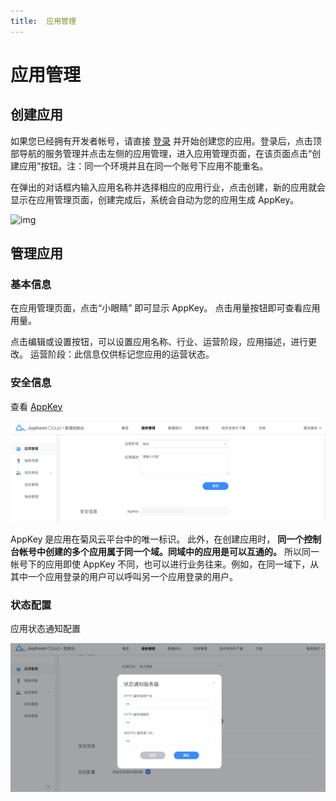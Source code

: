 ```yaml
---
title:  应用管理
---
```

# 应用管理

## 创建应用

如果您已经拥有开发者帐号，请直接 [登录](https://developer.juphoon.com/signin) 并开始创建您的应用。登录后，点击顶部导航的服务管理并点击左侧的应用管理，进入应用管理页面，在该页面点击“创建应用”按钮。注：同一个环境并且在同一个账号下应用不能重名。

在弹出的对话框内输入应用名称并选择相应的应用行业，点击创建，新的应用就会显示在应用管理页面，创建完成后，系统会自动为您的应用生成 AppKey。

![img](https://developer.juphoon.com/style/images/document/index/appcreate1.png)

## 管理应用

### 基本信息

在应用管理页面，点击“小眼睛” 即可显示 AppKey。 点击用量按钮即可查看应用用量。

 点击编辑或设置按钮，可以设置应用名称、行业、运营阶段，应用描述，进行更改。 运营阶段：此信息仅供标记您应用的运营状态。

### 安全信息

查看 [AppKey](https://developer.juphoon.com/cn/document/V2.1/key-terms.php)

![appkey1](../../../_images/appkey1.png)

AppKey 是应用在菊风云平台中的唯一标识。
此外，在创建应用时，
**同一个控制台帐号中创建的多个应用属于同一个域。同域中的应用是可以互通的。**
所以同一帐号下的应用即使 AppKey 不同，也可以进行业务往来。例如，在同一域下，从其中一个应用登录的用户可以呼叫另一个应用登录的用户。

### 状态配置

应用状态通知配置

![img](../../../_images/13.png)
